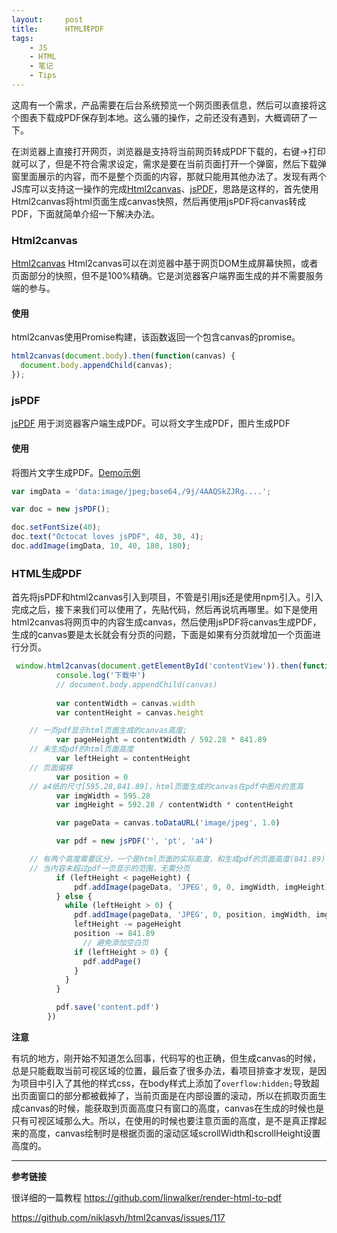 ```yaml
---
layout:     post
title:      HTML转PDF
tags:
    - JS
    - HTML
    - 笔记
    - Tips
---
```



这周有一个需求，产品需要在后台系统预览一个网页图表信息，然后可以直接将这个图表下载成PDF保存到本地。这么骚的操作，之前还没有遇到，大概调研了一下。

在浏览器上直接打开网页，浏览器是支持将当前网页转成PDF下载的，右键->打印就可以了，但是不符合需求设定，需求是要在当前页面打开一个弹窗，然后下载弹窗里面展示的内容，而不是整个页面的内容，那就只能用其他办法了。发现有两个JS库可以支持这一操作的完成[Html2canvas](http://html2canvas.hertzen.com/getting-started)、[jsPDF](https://github.com/MrRio/jsPDF)，思路是这样的，首先使用Html2canvas将html页面生成canvas快照，然后再使用jsPDF将canvas转成PDF，下面就简单介绍一下解决办法。

### Html2canvas
[Html2canvas](https://github.com/niklasvh/html2canvas/)
Html2canvas可以在浏览器中基于网页DOM生成屏幕快照，或者页面部分的快照，但不是100%精确。它是浏览器客户端界面生成的并不需要服务端的参与。


#### 使用

html2canvas使用Promise构建，该函数返回一个包含canvas的promise。

```js
html2canvas(document.body).then(function(canvas) {  
  document.body.appendChild(canvas);
});
```

### jsPDF
[jsPDF](https://github.com/MrRio/jsPDF)
用于浏览器客户端生成PDF。可以将文字生成PDF，图片生成PDF

#### 使用

将图片文字生成PDF。[Demo示例](https://raw.githack.com/MrRio/jsPDF/master/)

```js
var imgData = 'data:image/jpeg;base64,/9j/4AAQSkZJRg....';

var doc = new jsPDF();

doc.setFontSize(40);
doc.text("Octocat loves jsPDF", 40, 30, 4);
doc.addImage(imgData, 10, 40, 180, 180);
```

### HTML生成PDF
首先将jsPDF和html2canvas引入到项目，不管是引用js还是使用npm引入。引入完成之后，接下来我们可以使用了，先贴代码，然后再说坑再哪里。如下是使用html2canvas将网页中的内容生成canvas，然后使用jsPDF将canvas生成PDF，生成的canvas要是太长就会有分页的问题，下面是如果有分页就增加一个页面进行分页。

```js
 window.html2canvas(document.getElementById('contentView')).then(function (canvas) {
          console.log('下载中')
          // document.body.appendChild(canvas)
          
          var contentWidth = canvas.width
          var contentHeight = canvas.height

    // 一页pdf显示html页面生成的canvas高度;
          var pageHeight = contentWidth / 592.28 * 841.89
    // 未生成pdf的html页面高度
          var leftHeight = contentHeight
    // 页面偏移
          var position = 0
    // a4纸的尺寸[595.28,841.89]，html页面生成的canvas在pdf中图片的宽高
          var imgWidth = 595.28
          var imgHeight = 592.28 / contentWidth * contentHeight

          var pageData = canvas.toDataURL('image/jpeg', 1.0)

          var pdf = new jsPDF('', 'pt', 'a4')

    // 有两个高度需要区分，一个是html页面的实际高度，和生成pdf的页面高度(841.89)
    // 当内容未超过pdf一页显示的范围，无需分页
          if (leftHeight < pageHeight) {
	          pdf.addImage(pageData, 'JPEG', 0, 0, imgWidth, imgHeight)
          } else {
            while (leftHeight > 0) {
              pdf.addImage(pageData, 'JPEG', 0, position, imgWidth, imgHeight)
              leftHeight -= pageHeight
              position -= 841.89
                // 避免添加空白页
              if (leftHeight > 0) {
                pdf.addPage()
              }
            }
          }

          pdf.save('content.pdf')
        })
```

**注意**

有坑的地方，刚开始不知道怎么回事，代码写的也正确，但生成canvas的时候，总是只能截取当前可视区域的位置，最后查了很多办法，看项目排查才发现，是因为项目中引入了其他的样式css，在body样式上添加了`overflow:hidden;`导致超出页面窗口的部分都被截掉了，当前页面是在内部设置的滚动，所以在抓取页面生成canvas的时候，能获取到页面高度只有窗口的高度，canvas在生成的时候也是只有可视区域那么大。所以，在使用的时候也要注意页面的高度，是不是真正撑起来的高度，canvas绘制时是根据页面的滚动区域scrollWidth和scrollHeight设置高度的。

---

**参考链接**

很详细的一篇教程 https://github.com/linwalker/render-html-to-pdf

https://github.com/niklasvh/html2canvas/issues/117